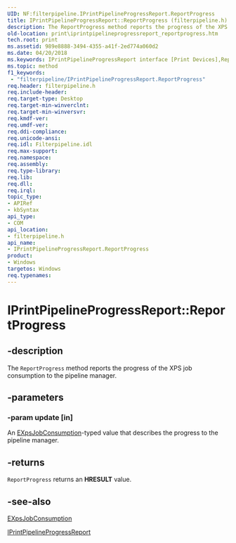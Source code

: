 ```yaml
---
UID: NF:filterpipeline.IPrintPipelineProgressReport.ReportProgress
title: IPrintPipelineProgressReport::ReportProgress (filterpipeline.h)
description: The ReportProgress method reports the progress of the XPS job consumption to the pipeline manager.
old-location: print\iprintpipelineprogressreport_reportprogress.htm
tech.root: print
ms.assetid: 989e8888-3494-4355-a41f-2ed774a060d2
ms.date: 04/20/2018
ms.keywords: IPrintPipelineProgressReport interface [Print Devices],ReportProgress method, IPrintPipelineProgressReport.ReportProgress, IPrintPipelineProgressReport::ReportProgress, ReportProgress, ReportProgress method [Print Devices], ReportProgress method [Print Devices],IPrintPipelineProgressReport interface, filterpipeline/IPrintPipelineProgressReport::ReportProgress, filterpipeline_3f4798ee-db6e-42ab-9eb8-fb016920fd08.xml, print.iprintpipelineprogressreport_reportprogress
ms.topic: method
f1_keywords:
 - "filterpipeline/IPrintPipelineProgressReport.ReportProgress"
req.header: filterpipeline.h
req.include-header: 
req.target-type: Desktop
req.target-min-winverclnt: 
req.target-min-winversvr: 
req.kmdf-ver: 
req.umdf-ver: 
req.ddi-compliance: 
req.unicode-ansi: 
req.idl: Filterpipeline.idl
req.max-support: 
req.namespace: 
req.assembly: 
req.type-library: 
req.lib: 
req.dll: 
req.irql: 
topic_type:
- APIRef
- kbSyntax
api_type:
- COM
api_location:
- filterpipeline.h
api_name:
- IPrintPipelineProgressReport.ReportProgress
product:
- Windows
targetos: Windows
req.typenames: 
---
```


# IPrintPipelineProgressReport::ReportProgress


## -description


The <code>ReportProgress</code> method reports the progress of the XPS job consumption to the pipeline manager.


## -parameters




### -param update [in]

An <a href="https://docs.microsoft.com/windows-hardware/drivers/ddi/filterpipeline/ne-filterpipeline-__midl___midl_itf_filterpipeline_0000_0000_0003">EXpsJobConsumption</a>-typed value that describes the progress to the pipeline manager.


## -returns



<code>ReportProgress</code> returns an <b>HRESULT</b> value.




## -see-also




<a href="https://docs.microsoft.com/windows-hardware/drivers/ddi/filterpipeline/ne-filterpipeline-__midl___midl_itf_filterpipeline_0000_0000_0003">EXpsJobConsumption</a>



<a href="https://docs.microsoft.com/windows-hardware/drivers/ddi/filterpipeline/nn-filterpipeline-iprintpipelineprogressreport">IPrintPipelineProgressReport</a>
 

 

